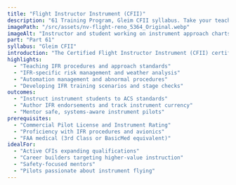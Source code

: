 ```yaml
---
title: "Flight Instructor Instrument (CFII)"
description: "61 Training Program, Gleim CFII syllabus. Take your teaching to the next level. Train pilots for safe, precise instrument flight as a CFII."
imagePath: "/src/assets/nv-flight-reno_5364_Original.webp"
imageAlt: "Instructor and student working on instrument approach charts"
part: "Part 61"
syllabus: "Gleim CFII"
introduction: "The Certified Flight Instructor Instrument (CFII) certificate is an essential qualification for flight instructors looking to specialize in teaching instrument flying. This advanced training program focuses on equipping you with the skills and knowledge necessary to instruct student pilots in IFR (Instrument Flight Rules) operations, including instrument approaches, holds, and enroute navigation. Through a combination of ground school and practical flight training, you'll learn how to effectively teach complex instrument procedures, manage student workloads, and evaluate performance. Our experienced instructors will guide you through the intricacies of instrument instruction, helping you become a proficient and confident CFII. By the end of this program, you'll be prepared to pass the FAA CFII Knowledge Test and Practical Test, enabling you to mentor the next generation of instrument-rated pilots."
highlights:
  - "Teaching IFR procedures and approach standards"
  - "IFR-specific risk management and weather analysis"
  - "Automation management and abnormal procedures"
  - "Developing IFR training scenarios and stage checks"
outcomes:
  - "Instruct instrument students to ACS standards"
  - "Author IFR endorsements and track instrument currency"
  - "Mentor safe, systems-aware instrument pilots"
prerequisites:
  - "Commercial Pilot License and Instrument Rating"
  - "Proficiency with IFR procedures and avionics"
  - "FAA medical (3rd Class or BasicMed equivalent)"
idealFor:
  - "Active CFIs expanding qualifications"
  - "Career builders targeting higher-value instruction"
  - "Safety-focused mentors"
  - "Pilots passionate about instrument flying"
---
```


